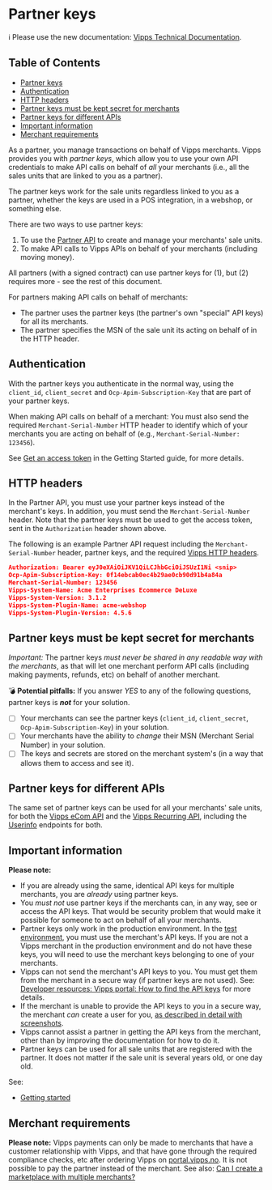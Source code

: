 <!-- START_METADATA
---
title: Partner keys
sidebar_position: 20
pagination_next: null
pagination_prev: null
---
END_METADATA -->

# Partner keys

<!-- START_COMMENT -->

ℹ️ Please use the new documentation:
[Vipps Technical Documentation](https://vippsas.github.io/vipps-developer-docs/docs/vipps-partner/partner-keys).

## Table of Contents

* [Partner keys](#partner-keys)
* [Authentication](#authentication)
* [HTTP headers](#http-headers)
* [Partner keys must be kept secret for merchants](#partner-keys-must-be-kept-secret-for-merchants)
* [Partner keys for different APIs](#partner-keys-for-different-apis)
* [Important information](#important-information)
* [Merchant requirements](#merchant-requirements)

<!-- END_COMMENT -->

As a partner, you manage transactions on behalf of Vipps merchants.
Vipps provides you with _partner keys_, which allow you to use your own API credentials to
make API calls on behalf of _all_ your merchants
(i.e., all the sales units that are linked to you as a partner).

The partner keys work for the sale units regardless linked to you as a partner,
whether the keys are used in a POS integration, in a webshop, or something else.

There are two ways to use partner keys:

1. To use the
   [Partner API](https://vippsas.github.io/vipps-developer-docs/docs/APIs/partner-api)
   to create and manage your merchants' sale units.
2. To make API calls to Vipps APIs on behalf of your merchants (including moving money).

All partners (with a signed contract) can use partner keys for (1),
but (2) requires more - see the rest of this document.

For partners making API calls on behalf of merchants:

* The partner uses the partner keys (the partner's own "special" API keys) for all its merchants.
* The partner specifies the MSN of the sale unit its acting on behalf of in the HTTP header.

## Authentication

With the partner keys you authenticate in the normal way,
using the `client_id`, `client_secret` and `Ocp-Apim-Subscription-Key` that are
part of your partner keys.

When making API calls on behalf of a merchant:
You must also send the required `Merchant-Serial-Number` HTTP header to identify
which of your merchants you are acting on behalf of (e.g.,
`Merchant-Serial-Number: 123456`).

See
[Get an access token](https://vippsas.github.io/vipps-developer-docs/docs/vipps-developers/vipps-getting-started#get-an-access-token)
in the Getting Started guide, for more details.

## HTTP headers

In the Partner API, you must use your partner keys instead of the merchant's keys.
In addition, you must send the `Merchant-Serial-Number` header.
Note that the partner keys must be used to get the access token, sent in the
`Authorization` header shown above.

The following is an example Partner API request including the `Merchant-Serial-Number` header, partner keys, and the required
[Vipps HTTP headers](https://vippsas.github.io/vipps-developer-docs/docs/vipps-developers/common-topics/http-headers).

```json
Authorization: Bearer eyJ0eXAiOiJKV1QiLCJhbGciOiJSUzI1Ni <snip>
Ocp-Apim-Subscription-Key: 0f14ebcab0ec4b29ae0cb90d91b4a84a
Merchant-Serial-Number: 123456
Vipps-System-Name: Acme Enterprises Ecommerce DeLuxe
Vipps-System-Version: 3.1.2
Vipps-System-Plugin-Name: acme-webshop
Vipps-System-Plugin-Version: 4.5.6
```

## Partner keys must be kept secret for merchants

_Important:_ The partner keys _must never be shared in any readable way with
the merchants_, as that will let one merchant perform API calls (including
making payments, refunds, etc) on behalf of another merchant.

:bomb: **Potential pitfalls:**
If you answer _YES_ to any of the following questions, partner keys is **_not_** for your solution.

- [ ] Your merchants can see the partner keys (`client_id`, `client_secret`, `Ocp-Apim-Subscription-Key`) in your solution.
- [ ] Your merchants have the ability to _change_ their MSN (Merchant Serial Number) in your solution.
- [ ] The keys and secrets are stored on the merchant system's (in a way that allows them to access and see it).

## Partner keys for different APIs

The same set of partner keys can be used for all your merchants' sale units, for both the
[Vipps eCom API](https://vippsas.github.io/vipps-developer-docs/docs/APIs/ecom-api)
and the
[Vipps Recurring API](https://vippsas.github.io/vipps-developer-docs/docs/APIs/recurring-api),
including the
[Userinfo](https://vippsas.github.io/vipps-developer-docs/docs/vipps-developers/common-topics/userinfo)
endpoints for both.

## Important information

**Please note:**

* If you are already using the same, identical API keys for multiple
  merchants, you are _already_ using partner keys.
* You _must not_
  use partner keys if the merchants can, in any way, see or access the API keys.
  That would be security problem that would make it possible for someone to act
  on behalf of all your merchants.
* Partner keys only work in the production environment. In the
  [test environment](https://vippsas.github.io/vipps-developer-docs/docs/vipps-developers/test-environment),
  you must use the merchant's API keys.
  If you are not a Vipps merchant in the production environment and do not have
  these keys, you will need to use the merchant keys belonging to one of your
  merchants.
* Vipps can not send the merchant's API keys to you. You must get them from the
  merchant in a secure way (if partner keys are not used).
  See:
  [Developer resources: Vipps portal: How to find the API keys](https://vippsas.github.io/vipps-developer-docs/docs/vipps-developers/developer-resources/portal/#how-to-find-the-api-keys)
  for more details.
* If the merchant is unable to provide the API keys to you in a secure
  way, the merchant _can_ create a user for you,
  [as described in detail with screenshots](add-portal-user.md).
* Vipps cannot assist a partner in getting the API keys from the merchant,
  other than by improving the documentation for how to do it.
* Partner keys can be used for all sale units that are registered with the partner.
  It does not matter if the sale unit is several years old, or one day old.

See:

* [Getting started](https://vippsas.github.io/vipps-developer-docs/docs/vipps-developers/vipps-getting-started)

## Merchant requirements

**Please note:** Vipps payments can only be made to merchants that have a
customer relationship with Vipps, and that have gone through the required
compliance checks, etc after ordering Vipps on
[portal.vipps.no](https://portal.vipps.no).
It is not possible to pay the partner instead of the merchant. See also:
[Can I create a marketplace with multiple merchants?](https://vippsas.github.io/vipps-developer-docs/docs/vipps-developers/faqs/users-and-payments-faq#can-i-create-a-marketplace-with-multiple-merchants)
